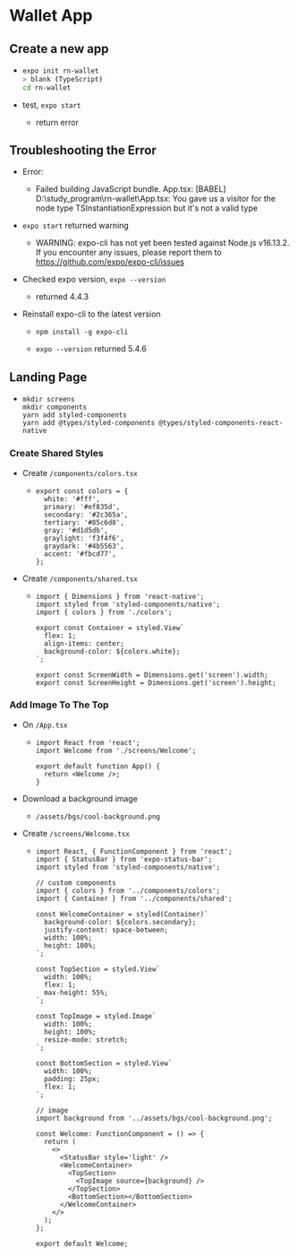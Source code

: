 # Wallet App

## Create a new app

- ```bash
  expo init rn-wallet
  > blank (TypeScript)
  cd rn-wallet
  ```

- test, `expo start`

  - return error

## Troubleshooting the Error

- Error:

  - Failed building JavaScript bundle.
    App.tsx: [BABEL] D:\study_program\rn-wallet\App.tsx: You gave us a visitor for the node type TSInstantiationExpression but it's not a valid type

- `expo start` returned warning

  - WARNING: expo-cli has not yet been tested against Node.js v16.13.2.
    If you encounter any issues, please report them to https://github.com/expo/expo-cli/issues

- Checked expo version, `expo --version`

  - returned 4.4.3

- Reinstall expo-cli to the latest version

  - `npm install -g expo-cli`

  - `expo --version` returned 5.4.6

## Landing Page

- ```
  mkdir screens
  mkdir components
  yarn add styled-components
  yarn add @types/styled-components @types/styled-components-react-native
  ```

### Create Shared Styles

- Create `/components/colors.tsx`

  - ```tsx
    export const colors = {
      white: '#fff',
      primary: '#ef835d',
      secondary: '#2c365a',
      tertiary: '#85c6d8',
      gray: '#d1d5db',
      graylight: 'f3f4f6',
      graydark: '#4b5563',
      accent: '#fbcd77',
    };
    ```

- Create `/components/shared.tsx`

  - ```tsx
    import { Dimensions } from 'react-native';
    import styled from 'styled-components/native';
    import { colors } from './colors';

    export const Container = styled.View`
      flex: 1;
      align-items: center;
      background-color: ${colors.white};
    `;

    export const ScreenWidth = Dimensions.get('screen').width;
    export const ScreenHeight = Dimensions.get('screen').height;
    ```

### Add Image To The Top

- On `/App.tsx`

  - ```tsx
    import React from 'react';
    import Welcome from './screens/Welcome';

    export default function App() {
      return <Welcome />;
    }
    ```

- Download a background image

  - `/assets/bgs/cool-background.png`

- Create `/screens/Welcome.tsx`

  - ```tsx
    import React, { FunctionComponent } from 'react';
    import { StatusBar } from 'expo-status-bar';
    import styled from 'styled-components/native';

    // custom components
    import { colors } from '../components/colors';
    import { Container } from '../components/shared';

    const WelcomeContainer = styled(Container)`
      background-color: ${colors.secondary};
      justify-content: space-between;
      width: 100%;
      height: 100%;
    `;

    const TopSection = styled.View`
      width: 100%;
      flex: 1;
      max-height: 55%;
    `;

    const TopImage = styled.Image`
      width: 100%;
      height: 100%;
      resize-mode: stretch;
    `;

    const BottomSection = styled.View`
      width: 100%;
      padding: 25px;
      flex: 1;
    `;

    // image
    import background from '../assets/bgs/cool-background.png';

    const Welcome: FunctionComponent = () => {
      return (
        <>
          <StatusBar style='light' />
          <WelcomeContainer>
            <TopSection>
              <TopImage source={background} />
            </TopSection>
            <BottomSection></BottomSection>
          </WelcomeContainer>
        </>
      );
    };

    export default Welcome;
    ```
